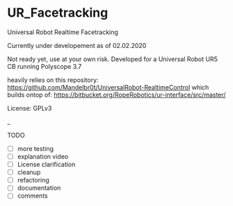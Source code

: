 # UR_Facetracking
 Universal Robot Realtime Facetracking

Currently under developement as of 02.02.2020

Not ready yet, use at your own risk.
Developed for a Universal Robot UR5 CB running Polyscope 3.7

heavily relies on this repository:
https://github.com/Mandelbr0t/UniversalRobot-RealtimeControl
which builds ontop of:
https://bitbucket.org/RopeRobotics/ur-interface/src/master/

License: GPLv3

_

TODO
- [ ] more testing
- [ ] explanation video
- [ ] License clarification
- [ ] cleanup
- [ ] refactoring
- [ ] documentation
- [ ] comments
